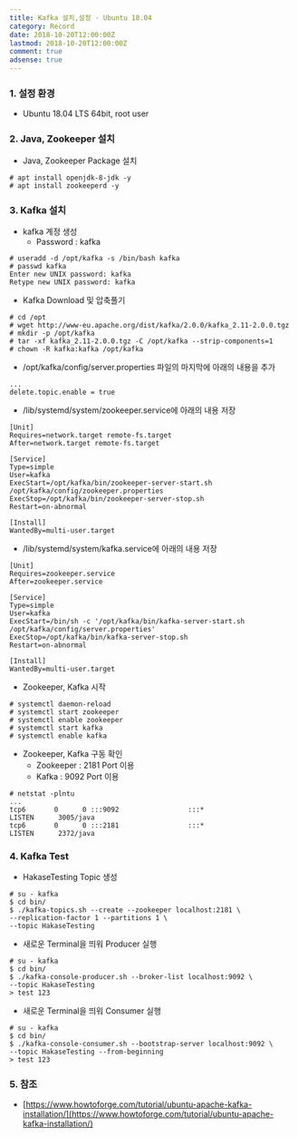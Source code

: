 ```yaml
---
title: Kafka 설치,설정 - Ubuntu 18.04
category: Record
date: 2018-10-20T12:00:00Z
lastmod: 2018-10-20T12:00:00Z
comment: true
adsense: true
---
```


### 1. 설정 환경

* Ubuntu 18.04 LTS 64bit, root user

### 2. Java, Zookeeper 설치

* Java, Zookeeper Package 설치

~~~
# apt install openjdk-8-jdk -y
# apt install zookeeperd -y
~~~

### 3. Kafka 설치

* kafka 계정 생성
  * Password : kafka

~~~
# useradd -d /opt/kafka -s /bin/bash kafka
# passwd kafka
Enter new UNIX password: kafka
Retype new UNIX password: kafka
~~~

* Kafka Download 및 압축풀기

~~~
# cd /opt
# wget http://www-eu.apache.org/dist/kafka/2.0.0/kafka_2.11-2.0.0.tgz
# mkdir -p /opt/kafka
# tar -xf kafka_2.11-2.0.0.tgz -C /opt/kafka --strip-components=1
# chown -R kafka:kafka /opt/kafka
~~~

* /opt/kafka/config/server.properties 파일의 마지막에 아래의 내용을 추가

~~~
...
delete.topic.enable = true
~~~

* /lib/systemd/system/zookeeper.service에 아래의 내용 저장 

~~~
[Unit]
Requires=network.target remote-fs.target
After=network.target remote-fs.target

[Service]
Type=simple
User=kafka
ExecStart=/opt/kafka/bin/zookeeper-server-start.sh /opt/kafka/config/zookeeper.properties
ExecStop=/opt/kafka/bin/zookeeper-server-stop.sh
Restart=on-abnormal

[Install]
WantedBy=multi-user.target
~~~

* /lib/systemd/system/kafka.service에 아래의 내용 저장

~~~
[Unit]
Requires=zookeeper.service
After=zookeeper.service

[Service]
Type=simple
User=kafka
ExecStart=/bin/sh -c '/opt/kafka/bin/kafka-server-start.sh /opt/kafka/config/server.properties'
ExecStop=/opt/kafka/bin/kafka-server-stop.sh
Restart=on-abnormal

[Install]
WantedBy=multi-user.target
~~~

* Zookeeper, Kafka 시작

~~~
# systemctl daemon-reload
# systemctl start zookeeper
# systemctl enable zookeeper
# systemctl start kafka
# systemctl enable kafka
~~~

* Zookeeper, Kafka 구동 확인
  * Zookeeper : 2181 Port 이용
  * Kafka : 9092 Port 이용

~~~
# netstat -plntu
...
tcp6       0      0 :::9092                 :::*                    LISTEN      3005/java
tcp6       0      0 :::2181                 :::*                    LISTEN      2372/java
~~~

### 4. Kafka Test

* HakaseTesting Topic 생성

~~~
# su - kafka
$ cd bin/
$ ./kafka-topics.sh --create --zookeeper localhost:2181 \
--replication-factor 1 --partitions 1 \
--topic HakaseTesting
~~~

* 새로운 Terminal을 띄워 Producer 실행

~~~
# su - kafka
$ cd bin/
$ ./kafka-console-producer.sh --broker-list localhost:9092 \
--topic HakaseTesting
> test 123
~~~

* 새로운 Terminal을 띄워 Consumer 실행

~~~
# su - kafka
$ cd bin/
$ ./kafka-console-consumer.sh --bootstrap-server localhost:9092 \
--topic HakaseTesting --from-beginning
> test 123
~~~

### 5. 참조

* [https://www.howtoforge.com/tutorial/ubuntu-apache-kafka-installation/](https://www.howtoforge.com/tutorial/ubuntu-apache-kafka-installation/)